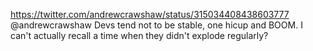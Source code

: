 https://twitter.com/andrewcrawshaw/status/315034408438603777 @andrewcrawshaw Devs tend not to be stable, one hicup and BOOM. I can't actually recall a time when they didn't explode regularly?